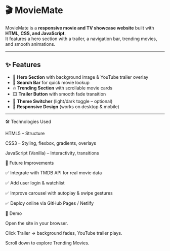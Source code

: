 # 🎬 MovieMate

MovieMate is a **responsive movie and TV showcase website** built with **HTML, CSS, and JavaScript**.  
It features a hero section with a trailer, a navigation bar, trending movies, and smooth animations.  

---

## ✨ Features
- 🎥 **Hero Section** with background image & YouTube trailer overlay  
- 🔎 **Search Bar** for quick movie lookup  
- 🔥 **Trending Section** with scrollable movie cards  
- 🎞️ **Trailer Button** with smooth fade transition  
- 🌙 **Theme Switcher** (light/dark toggle – optional)  
- 📱 **Responsive Design** (works on desktop & mobile)  

---

🛠️ Technologies Used

HTML5 – Structure

CSS3 – Styling, flexbox, gradients, overlays

JavaScript (Vanilla) – Interactivity, transitions

🔮 Future Improvements

✅ Integrate with TMDB API for real movie data

✅ Add user login & watchlist

✅ Improve carousel with autoplay & swipe gestures

✅ Deploy online via GitHub Pages / Netlify

📸 Demo

Open the site in your browser.

Click Trailer → background fades, YouTube trailer plays.

Scroll down to explore Trending Movies.
